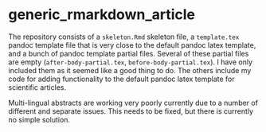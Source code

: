 # generic_rmarkdown_article

The repository consists of a `skeleton.Rmd` skeleton file, a
`template.tex` pandoc template file that is very close to the default
pandoc latex template, and a bunch of pandoc template
partial files. Several of these partial files are empty (`after-body-partial.tex`,
`before-body-partial.tex`). I have only included them as it seemed
like a good thing to do. The others include my code for adding
functionality to the default pandoc latex template for scientific
articles.

Multi-lingual abstracts are working very poorly currently due to a
number of different and separate issues. This needs to be fixed, but
there is currently no simple solution.
